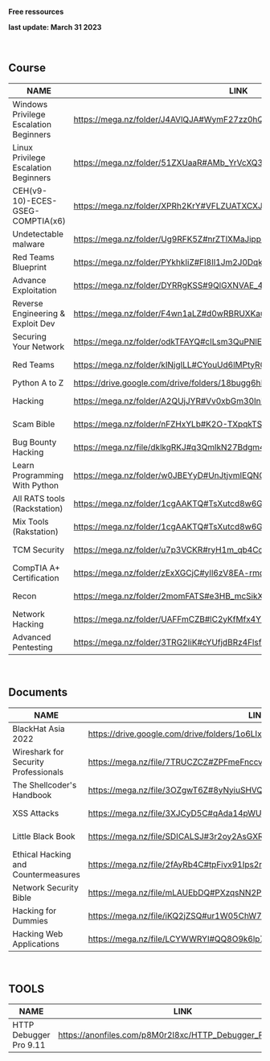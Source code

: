 **Free ressources**

**last update: March 31 2023**

<br>

## Course

|                NAME                   |                                  LINK                                     |  SIZE  |
| ------------------------------------- | --------------------------------------------------------------------------|--------|
| Windows Privilege Escalation Beginners| https://mega.nz/folder/J4AVlQJA#WymF27zz0hQ_GBYWENYPVg                    | 435 MB |
| Linux Privilege Escalation Beginners  | https://mega.nz/folder/51ZXUaaR#AMb_YrVcXQ3Q8XU4qupfgA                    | 270 MB |
| CEH(v9-10)-ECES-GSEG-COMPTIA(x6)      | https://mega.nz/folder/XPRh2KrY#VFLZUATXCXJKKNtrDPAnLw                    | 108 GB |
| Undetectable malware                  | https://mega.nz/folder/Ug9RFK5Z#nrZTlXMaJippG34v3g-fqA/folder/Q1ty1YCA    | 267 MB |
| Red Teams Blueprint                   | https://mega.nz/folder/PYkhkIiZ#FI8Il1Jm2J0DqkOslkZZBQ/folder/rNsR0AaC    | 3 GB   |
| Advance Exploitation                  | https://mega.nz/folder/DYRRgKSS#9QlGXNVAE_4cnbDe8Ni-AQ                    | 998 MB |
| Reverse Engineering & Exploit Dev     | https://mega.nz/folder/F4wn1aLZ#d0wRBRUXKauTuGf3fs1uAA                    | 1 GB   |
| Securing Your Network                 | https://mega.nz/folder/odkTFAYQ#cILsm3QuPNlEEiDbSmg3wg                    | 2 GB   |
| Red Teams                             | https://mega.nz/folder/kINjgILL#CYouUd6lMPtyR0FJPwnfyQ                    | 635 MB |
| Python A to Z                         | https://drive.google.com/drive/folders/18bugg6hBkODmGWDTa1T4v-W9uoCiLOHm  |        |
| Hacking                               | https://mega.nz/folder/A2QUjJYR#Vv0xbGm30InMD5kG_tQSWw                    | 3 GB   |
| Scam Bible                            | https://mega.nz/folder/nFZHxYLb#K2O-TXpqkTShccWKdgamKA                    | 19 GB  |
| Bug Bounty Hacking                    | https://mega.nz/file/dklkgRKJ#q3QmlkN27Bdgm4Dk3TyB8x2gLIDOex38tIZAnmfHtbM | 2 GB   |
| Learn Programming With Python         | https://mega.nz/folder/w0JBEYyD#UnJtjvmIEQNGUYEMMSC54A                    | 3 GB   |
| All RATS tools (Rackstation)          | https://mega.nz/folder/1cgAAKTQ#TsXutcd8w6GKFVfAJ_owaQ/folder/pQ5WAIQJ    | 280 MB |
| Mix Tools (Rakstation)                | https://mega.nz/folder/1cgAAKTQ#TsXutcd8w6GKFVfAJ_owaQ/folder/kYpUQKRK    | 651 MB |
| TCM Security                          | https://mega.nz/folder/u7p3VCKR#ryH1m_qb4ColuMiySC0ZYQ                    | 6 GB   |
| CompTIA A+ Certification              | https://mega.nz/folder/zExXGCjC#yIl6zV8EA-rmqtloN1D50A                    | 14 GB  |
| Recon                                 | https://mega.nz/folder/2momFATS#e3HB_mcSikXS86yJhCAfzg                    | 5 GB   |
| Network Hacking                       | https://mega.nz/folder/UAFFmCZB#lC2yKfMfx4Y71upL_qsgzw                    | 2 GB   |
| Advanced Pentesting                   | https://mega.nz/folder/3TRG2IiK#cYUfjdBRz4FlsfZFedx4NA                    | 3 GB   |

<br>

## Documents

|                NAME                   |                                 LINK                                      |  SIZE  |
|---------------------------------------|---------------------------------------------------------------------------|--------|
| BlackHat Asia 2022                    | https://drive.google.com/drive/folders/1o6LIx1XYjdKE3N0psOI3yHqKZoqI4kao  |        |
| Wireshark for Security Professionals  | https://mega.nz/file/7TRUCZCZ#ZPFmeFnccvR4ltf_2lwTdi8PqHIArRx_bkqRP9wwq4k | 12 MB  |  
| The Shellcoder's Handbook             | https://mega.nz/file/3OZgwT6Z#8yNyiuSHVQ3gOib4rKJYtwsCwSfqAfoFj2lQtwUyI8o | 9 MB   |
| XSS Attacks                           | https://mega.nz/file/3XJCyD5C#qAda14pWUjd5u4wjOYmzCI52UMa1rUFulh7V0kBGZk8 | 7 MB   |
| Little Black Book                     | https://mega.nz/file/SDICALSJ#3r2oy2AsGXR3P7f8K7xvL2kEVjR6ccze83cAmz9VIBc | 2 MB   |
| Ethical Hacking and Countermeasures   | https://mega.nz/file/2fAyRb4C#tpFivx91Ips2rR3UnVdtlgvx1oOmi-qEtCu29DlO9uQ | 13 MB  |
| Network Security Bible                | https://mega.nz/file/mLAUEbDQ#PXzqsNN2PPc-PUVyAwbfknTHEA-QBvjwvpjjQgZnYMo | 12 MB  |
| Hacking for Dummies                   | https://mega.nz/file/iKQ2jZSQ#ur1W05ChW7_ipTYtEK6QKpIlyoqLyS82RGsEUEzFQDQ | 9 MB   |
| Hacking Web Applications              | https://mega.nz/file/LCYWWRYI#QQ8O9k6lp7vmYWzrbxbs8ItSVbYpSluYfktCxWURZGs | 7 MB   |

<br>
    
## TOOLS

|                NAME                   |                                 LINK                                      |  SIZE  |
|---------------------------------------|---------------------------------------------------------------------------|--------|
| HTTP Debugger Pro 9.11                | https://anonfiles.com/p8M0r2I8xc/HTTP_Debugger_Pro_9.11_zip               | 11 MB  |
